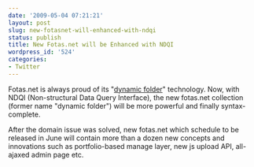 ```yaml
---
date: '2009-05-04 07:21:21'
layout: post
slug: new-fotasnet-will-enhanced-with-ndqi
status: publish
title: New Fotas.net will be Enhanced with NDQI
wordpress_id: '524'
categories:
- Twitter
---
```


Fotas.net is always proud of its "[dynamic folder](http://www.vimeo.com/1927194)" technology. Now, with NDQI (Non-structural Data Query Interface), the new fotas.net collection (former name "dynamic folder") will be more powerful and finally syntax-complete.

After the domain issue was solved, new fotas.net which schedule to be released in June will contain more than a dozen new concepts and innovations such as portfolio-based manage layer, new js upload API, all-ajaxed admin page etc.
